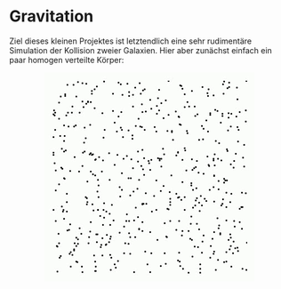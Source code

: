 # Gravitation

Ziel dieses kleinen Projektes ist letztendlich eine sehr rudimentäre Simulation der Kollision zweier Galaxien.
Hier aber zunächst einfach ein paar homogen verteilte Körper:
<div align="center">
<img src="./animation.gif"></img>
</div>
